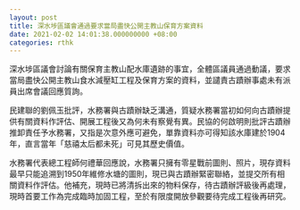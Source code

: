 ```yaml
---
layout: post
title: 深水埗區議會通過要求當局盡快公開主教山保育方案資料
date: 2021-02-02 14:01:38.000000000 +08:00
categories: rthk
---
```


深水埗區議會討論有關保育主教山配水庫遺跡的事宜，全體區議員通過動議，要求當局盡快公開主教山食水減壓缸工程及保育方案的資料，並譴責古蹟辦事處未有派員出席會議回應質詢。

民建聯的劉佩玉批評，水務署與古蹟辦缺乏溝通，質疑水務署當初如何向古蹟辦提供有關資料作評估、開展工程後又為何未有察覺有異。民協的何啟明則批評古蹟辦推卸責任予水務署，又指是次意外應可避免，單靠資料亦可得知該水庫建於1904年，直言當年「慈禧太后都未死」可見其歷史價值。

水務署代表總工程師何禮華回應說，水務署只擁有零星戰前圖則、照片，現存資料最早只能追溯到1950年維修水塘的圖則，現已與古蹟辦緊密聯絡，並提交所有相關資料作評估。他補充，現時已將清拆出來的物料保存，待古蹟辦評級後再處理，現時首要工作為完成臨時加固工程，至於有限度開放參觀要待完成工程後再研究。

